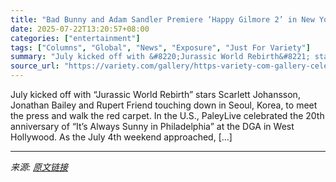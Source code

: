 ```yaml
---
title: "Bad Bunny and Adam Sandler Premiere ‘Happy Gilmore 2’ in New York City, Christina Aguilera Poses for ‘Burlesque: The Musical’ in London and More Celeb Photos: July 2025"
date: 2025-07-22T13:20:57+08:00
categories: ["entertainment"]
tags: ["Columns", "Global", "News", "Exposure", "Just For Variety"]
summary: "July kicked off with &#8220;Jurassic World Rebirth&#8221; stars Scarlett Johansson, Jonathan Bailey and Rupert Friend touching down in Seoul, Korea, to meet the press and walk the red carpet. In the U"
source_url: "https://variety.com/gallery/https-variety-com-gallery-celebrity-photos-july-2025/"
---
```


July kicked off with &#8220;Jurassic World Rebirth&#8221; stars Scarlett Johansson, Jonathan Bailey and Rupert Friend touching down in Seoul, Korea, to meet the press and walk the red carpet. In the U.S., PaleyLive celebrated the 20th anniversary of &#8220;It&#8217;s Always Sunny in Philadelphia&#8221; at the DGA in West Hollywood. As the July 4th weekend approached, [&#8230;]

---

*来源: [原文链接](https://variety.com/gallery/https-variety-com-gallery-celebrity-photos-july-2025/)*

